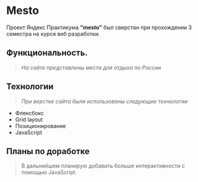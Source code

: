 # Mesto

Проект Яндекс Практикума **"mesto"** был сверстан при прохождении 3 семестра на курсе веб разработки.

## Функциональность.
> *На сайте представлены места для отдыха по России*

## Технологии
> *При верстке сайта были использованы следующие технологии*
* Флексбокс
* Grid layout
* Позиционирование
* JavaScript

## Планы по доработке
> В дальнейшем планирую добавить больше интерактивности с помощью JavaScript.





